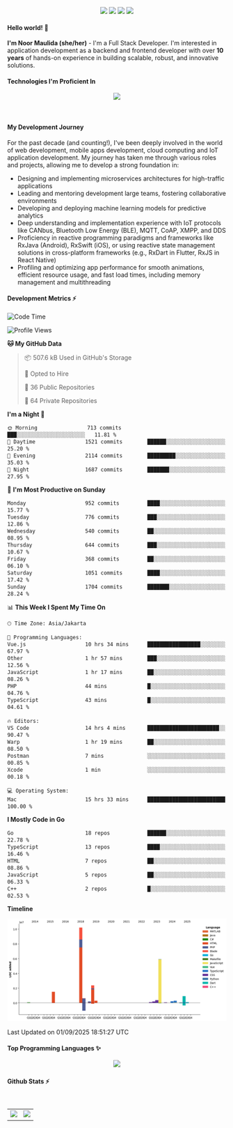 <p align="center">
  <img src="https://dev.discordprofiles.me/badge/status/814439552055771206?simple=true">
  <img src="https://dev.discordprofiles.me/badge/playing/814439552055771206">
  <img src="https://dev.discordprofiles.me/badge/vscode/814439552055771206">
  <img src="https://dev.discordprofiles.me/badge/spotify/814439552055771206">
</p>

#### Hello world! 👋
**I'm Noor Maulida (she/her)** - I'm a Full Stack Developer. I'm interested in application development as a backend and frontend developer with over **10 years** of hands-on experience in building scalable, robust, and innovative solutions.

#### Technologies I'm Proficient In
<p align="center">
  <img src="https://skillicons.dev/icons?i=go,laravel,nodejs,vue,react,flutter,python,mongodb,docker,aws,gcp" />
</p>
<br>

#### My Development Journey
For the past decade (and counting!), I've been deeply involved in the world of web development, mobile apps development, cloud computing and IoT application development. My journey has taken me through various roles and projects, allowing me to develop a strong foundation in:

* Designing and implementing microservices architectures for high-traffic applications
* Leading and mentoring development large teams, fostering collaborative environments
* Developing and deploying machine learning models for predictive analytics
* Deep understanding and implementation experience with IoT protocols like CANbus, Bluetooth Low Energy (BLE), MQTT, CoAP, XMPP, and DDS
* Proficiency in reactive programming paradigms and frameworks like RxJava (Android), RxSwift (iOS), or using reactive state management solutions in cross-platform frameworks (e.g., RxDart in Flutter, RxJS in React Native)
* Profiling and optimizing app performance for smooth animations, efficient resource usage, and fast load times, including memory management and multithreading

#### Development Metrics ⚡
<!--START_SECTION:waka-->
![Code Time](http://img.shields.io/badge/Code%20Time-1%2C311%20hrs%2018%20mins-blue)

![Profile Views](http://img.shields.io/badge/Profile%20Views-46-blue)

**🐱 My GitHub Data** 

> 📦 507.6 kB Used in GitHub's Storage 
 > 
> 💼 Opted to Hire
 > 
> 📜 36 Public Repositories 
 > 
> 🔑 64 Private Repositories 
 > 
**I'm a Night 🦉** 

```text
🌞 Morning                713 commits         ███░░░░░░░░░░░░░░░░░░░░░░   11.81 % 
🌆 Daytime                1521 commits        ██████░░░░░░░░░░░░░░░░░░░   25.20 % 
🌃 Evening                2114 commits        █████████░░░░░░░░░░░░░░░░   35.03 % 
🌙 Night                  1687 commits        ███████░░░░░░░░░░░░░░░░░░   27.95 % 
```
📅 **I'm Most Productive on Sunday** 

```text
Monday                   952 commits         ████░░░░░░░░░░░░░░░░░░░░░   15.77 % 
Tuesday                  776 commits         ███░░░░░░░░░░░░░░░░░░░░░░   12.86 % 
Wednesday                540 commits         ██░░░░░░░░░░░░░░░░░░░░░░░   08.95 % 
Thursday                 644 commits         ███░░░░░░░░░░░░░░░░░░░░░░   10.67 % 
Friday                   368 commits         ██░░░░░░░░░░░░░░░░░░░░░░░   06.10 % 
Saturday                 1051 commits        ████░░░░░░░░░░░░░░░░░░░░░   17.42 % 
Sunday                   1704 commits        ███████░░░░░░░░░░░░░░░░░░   28.24 % 
```


📊 **This Week I Spent My Time On** 

```text
🕑︎ Time Zone: Asia/Jakarta

💬 Programming Languages: 
Vue.js                   10 hrs 34 mins      █████████████████░░░░░░░░   67.97 % 
Other                    1 hr 57 mins        ███░░░░░░░░░░░░░░░░░░░░░░   12.56 % 
JavaScript               1 hr 17 mins        ██░░░░░░░░░░░░░░░░░░░░░░░   08.26 % 
PHP                      44 mins             █░░░░░░░░░░░░░░░░░░░░░░░░   04.76 % 
TypeScript               43 mins             █░░░░░░░░░░░░░░░░░░░░░░░░   04.61 % 

🔥 Editors: 
VS Code                  14 hrs 4 mins       ███████████████████████░░   90.47 % 
Warp                     1 hr 19 mins        ██░░░░░░░░░░░░░░░░░░░░░░░   08.50 % 
Postman                  7 mins              ░░░░░░░░░░░░░░░░░░░░░░░░░   00.85 % 
Xcode                    1 min               ░░░░░░░░░░░░░░░░░░░░░░░░░   00.18 % 

💻 Operating System: 
Mac                      15 hrs 33 mins      █████████████████████████   100.00 % 
```

**I Mostly Code in Go** 

```text
Go                       18 repos            ██████░░░░░░░░░░░░░░░░░░░   22.78 % 
TypeScript               13 repos            ████░░░░░░░░░░░░░░░░░░░░░   16.46 % 
HTML                     7 repos             ██░░░░░░░░░░░░░░░░░░░░░░░   08.86 % 
JavaScript               5 repos             ██░░░░░░░░░░░░░░░░░░░░░░░   06.33 % 
C++                      2 repos             █░░░░░░░░░░░░░░░░░░░░░░░░   02.53 % 
```



**Timeline**

![Lines of Code chart](https://raw.githubusercontent.com/noormaulida/noormaulida/main/assets/bar_graph.png)


 Last Updated on 01/09/2025 18:51:27 UTC
<!--END_SECTION:waka-->

#### Top Programming Languages ✨
<p align="center">
  <img src="https://api.githubtrends.io/user/svg/noormaulida/langs?time_range=one_year&include_private=true&compact=true&theme=dark" />
</p>

#### Github Stats ⚡
<p align="center">
  <table>
    <tr>
      <td>
        <img src="https://github-readme-streak-stats.herokuapp.com?user=noormaulida&theme=react&hide_border=true&mode=weekly" height="180" />
      </td>
      <td>
        <img src="https://github-readme-stats.vercel.app/api?username=noormaulida&theme=react&count_private=true&hide_border=true&line_height=20" height="180"/>
      </td>
    </tr>
</p>
<br>
